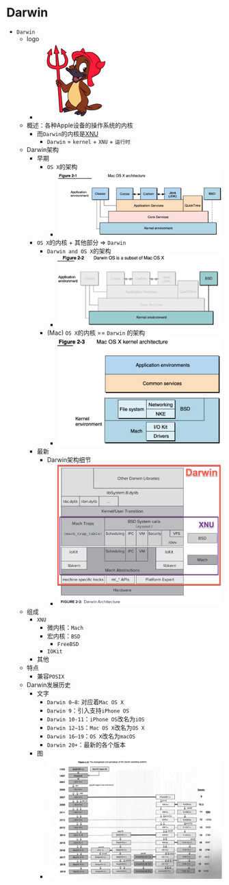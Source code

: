 # Darwin

* `Darwin`
  * logo
    * ![darwin_logo_hexley](../../../assets/img/darwin_logo_hexley.png)
  * 概述：各种Apple设备的操作系统的内核
    * 而`Darwin`的内核是[XNU](../../ios_internal_logic/apple_os_part/xnu.md)
      * `Darwin` = `kernel` + `XNU` + `运行时`
  * Darwin架构
    * 早期
      * `OS X`的架构
        * ![os_x_arch](../../../assets/img/os_x_arch.png)
    * `OS X`的内核 + 其他部分 => `Darwin`
      * `Darwin and OS X`的架构
        * ![darwin_os_x_arch](../../../assets/img/darwin_os_x_arch.png)
      * (Mac) `OS X`的内核 == `Darwin` 的架构
        * ![os_x_kernel_arch](../../../assets/img/os_x_kernel_arch.png)
    * 最新
      * Darwin架构细节
        * ![darwin_arch](../../../assets/img/darwin_arch.webp)
  * 组成
    * `XNU`
      * 微内核：`Mach`
      * 宏内核：`BSD`
        * `FreeBSD`
      * `IOKit`
    * 其他
  * 特点
    * 兼容`POSIX`
  * Darwin发展历史
    * 文字
      * `Darwin 0–8`: 对应着`Mac OS X`
      * `Darwin 9`：引入支持`iPhone OS`
      * `Darwin 10-11`：`iPhone OS`改名为`iOS`
      * `Darwin 12–15`：`Mac OS X`改名为`OS X`
      * `Darwin 16–19`：`OS X`改名为`macOS`
      * `Darwin 20+`：最新的各个版本
    * 图
      * ![darwin_arch_history](../../../assets/img/darwin_arch_history.png)
  